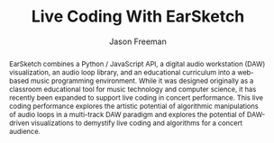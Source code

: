 --- 
  title: "Live Coding With EarSketch" 
  abstract: "EarSketch combines a Python / JavaScript API, a digital audio workstation (DAW) visualization, an audio loop library, and an educational curriculum into a web-based music programming environment. While it was designed originally as a classroom educational tool for music technology and computer science, it has recently been expanded to support live coding in concert performance. This live coding performance explores the artistic potential of algorithmic manipulations of audio loops in a multi-track DAW paradigm and explores the potential of DAW-driven visualizations to demystify live coding and algorithms for a concert audience." 
  address: "Atlanta, Georgia" 
  author: "Jason Freeman" 
  booktitle: "Proceedings of the International Web Audio Conference" 
  editor: "Jason Freeman, Alexander Lerch, Matthew Paradis" 
  month: "Proceedings of the International Web Audio Conference"
  pages: "1504293" 
  publisher: "Georgia Tech" 
  series: "WAC '16"
  type: "Performance"  
  year: "2016" 
  id: "2016_EA_23" 
  tags: year2016 
  pdflink: /_data/papers/pdf/2016/2016_23.pdf
  ISSN: 2663-5844
---
